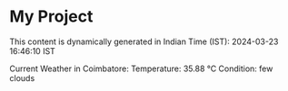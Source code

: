 # My Project

This content is dynamically generated in Indian Time (IST): 2024-03-23 16:46:10 IST


Current Weather in Coimbatore:
Temperature: 35.88 °C
Condition: few clouds
